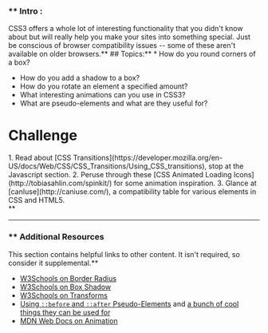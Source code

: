 ### ** Intro :
>
CSS3 offers a whole lot of interesting functionality that you didn't know about but will really help you make your sites into something special.  Just be conscious of browser compatibility issues -- some of these aren't available on older browsers.** ## Topics:** * How do you round corners of a box?
* How do you add a shadow to a box?
* How do you rotate an element a specified amount?
* What interesting animations can you use in CSS3?
* What are pseudo-elements and what are they useful for?
# Challenge
<div class="lesson-content__panel" markdown="1">
1. Read about [CSS Transitions](https://developer.mozilla.org/en-US/docs/Web/CSS/CSS_Transitions/Using_CSS_transitions), stop at the Javascript section.
2. Peruse through these [CSS Animated Loading Icons](http://tobiasahlin.com/spinkit/) for some animation inspiration.
3. Glance at [canIuse](http://caniuse.com/), a compatibility table for various elements in CSS and HTML5.
</div>** 

---


### ** Additional Resources
This section contains helpful links to other content. It isn't required, so consider it supplemental.** 

* [W3Schools on Border Radius](https://www.w3schools.com/cssref/css3_pr_border-radius.asp)
* [W3Schools on Box Shadow](https://www.w3schools.com/cssref/css3_pr_box-shadow.asp)
* [W3Schools on Transforms](https://www.w3schools.com/cssref/css3_pr_transform.asp)
* [Using `::before` and `::after` Pseudo-Elements](https://css-tricks.com/almanac/selectors/a/after-and-before/) and
[a bunch of cool things they can be used for](https://css-tricks.com/pseudo-element-roundup/)
* [MDN Web Docs on Animation](https://developer.mozilla.org/en-US/docs/Web/CSS/animation)
